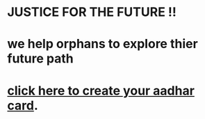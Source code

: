 # JUSTICE FOR THE FUTURE !!
# we help orphans to explore thier future path 
# [click here to create your aadhar card](https://uidai.gov.in/).

